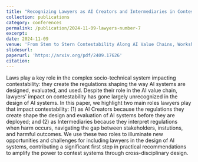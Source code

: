 ```yaml
---
title: "Recognizing Lawyers as AI Creators and Intermediaries in Contestability"
collection: publications
category: conferences
permalink: /publication/2024-11-09-lawyers-number-7
excerpt: 
date: 2024-11-09
venue: 'From Stem to Stern Contestability Along AI Value Chains, Workshop at the Conference for Computer Supported Collaborative Work'
slidesurl:
paperurl: 'https://arxiv.org/pdf/2409.17626'
citation:  
---
```


Laws play a key role in the complex socio-technical system impacting contestability: they create the regulations shaping the way AI systems are designed, evaluated, and used. Despite their role in the AI value chain, lawyers' impact on contestability has gone largely unrecognized in the design of AI systems. In this paper, we highlight two main roles lawyers play that impact contestability: (1) as AI Creators because the regulations they create shape the design and evaluation of AI systems before they are deployed; and (2) as Intermediaries because they interpret regulations when harm occurs, navigating the gap between stakeholders, instutions, and harmful outcomes. We use these two roles to illuminate new opportunities and challenges for including lawyers in the design of AI systems, contributing a significant first step in practical recommendations to amplify the power to contest systems through cross-disciplinary design. 
